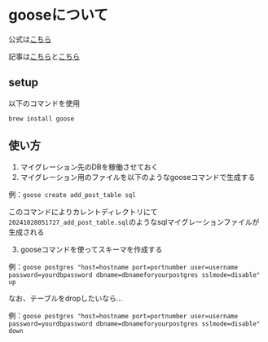 # gooseについて

公式は[こちら](https://github.com/pressly/goose?tab=readme-ov-file#down)

記事は[こちら](https://www.issoh.co.jp/tech/details/3401/#i-2)と[こちら](https://zenn.dev/skrikzts/articles/4b785ce264a5c9)

## setup

以下のコマンドを使用

`brew install goose`

## 使い方

1. マイグレーション先のDBを稼働させておく
2. マイグレーション用のファイルを以下のようなgooseコマンドで生成する

例：`goose create add_post_table sql`

このコマンドによりカレントディレクトリにて`20241028051727_add_post_table.sql`のようなsqlマイグレーションファイルが生成される

3. gooseコマンドを使ってスキーマを作成する

例：`goose postgres "host=hostname port=portnumber user=username password=yourdbpassword dbname=dbnameforyourpostgres sslmode=disable" up`

なお、テーブルをdropしたいなら...

例：`goose postgres "host=hostname port=portnumber user=username password=yourdbpassword dbname=dbnameforyourpostgres sslmode=disable" down`
